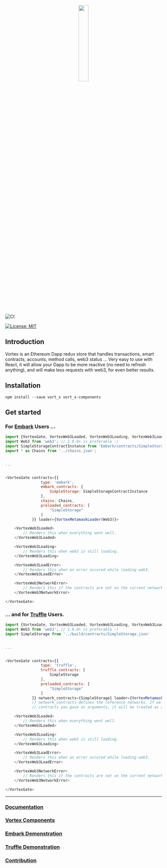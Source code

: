 <!--
  Title: Vortex
  Description: And Ethereum Dapp React and Redux tool taking care of transactions, smart contracts and many more !
  Author: mortimr
  -->
<div align="center" >
<img width="25%" src="https://raw.githubusercontent.com/Horyus/vort_x/master/.assets/vortex.png">
</div>

![CI](https://teamcity.rotaru.fr:2702/app/rest/builds/buildType:VortX_VortXBuild/statusIcon)


[![License: MIT](https://img.shields.io/badge/License-MIT-yellow.svg)](https://opensource.org/licenses/MIT)

## Introduction

Vortex is an Ethereum Dapp redux store that handles transactions, smart contracts, accounts, method calls, web3 status ... Very easy to use with React, it will allow your Dapp to be more reactive (no need to refresh anything), and will make less requests with web3, for even better results.


## Installation

```
npm install --save vort_x vort_x-components
```

## Get started

### For [Embark](https://embark.status.im) Users ...

```js
import {VortexGate, VortexWeb3Loaded, VortexWeb3Loading, VortexWeb3LoadError, VortexWeb3NetworkError, VortexMetamaskLoader} from 'vort_x-components';
import Web3 from 'web3'; // 1.0.0+ is preferable :)
import SimpleStorageContractInstance from 'Embark/contracts/SimpleStorage';
import * as Chains from '../chains.json';


...


<VortexGate contracts={{
                type: 'embark',
                embark_contracts: {
                    SimpleStorage: SimpleStorageContractInstance
                },
                chains: Chains,
                preloaded_contracts: [
                    "SimpleStorage"
                ]
            }} loader={VortexMetamaskLoader(Web3)}>

    <VortexWeb3Loaded>
        // Renders this when everything went well.
    </VortexWeb3Loaded>

    <VortexWeb3Loading>
        // Renders this when web3 is still loading.
    </VortexWeb3Loading>

    <VortexWeb3LoadError>
        // Renders this when an error occured while loading web3.
    </VortexWeb3LoadError>

    <VortexWeb3NetworkError>
        // Renders this if the contracts are not on the current network
    </VortexWeb3NetworkError>

</VortexGate>
```

### ... and for [Truffle](https://embark.status.im) Users.

```js
import {VortexGate, VortexWeb3Loaded, VortexWeb3Loading, VortexWeb3LoadError, VortexWeb3NetworkError, VortexMetamaskLoader} from 'vort_x-components';
import Web3 from 'web3'; // 1.0.0+ is preferable :)
import SimpleStorage from '../build/contracts/SimpleStorage.json'


...


<VortexGate contracts={{
                type: 'truffle',
                truffle_contracts: [
                    SimpleStorage
                ],
                preloaded_contracts: [
                    "SimpleStorage"
                ]
            }} network_contracts={SimpleStorage} loader={VortexMetamaskLoader(Web3)}>
            // network_contracts defines the reference networks. If we are on a network where we can't find the
            // contracts you gave as arguments, it will be treated as a NetworkError.

    <VortexWeb3Loaded>
        // Renders this when everything went well.
    </VortexWeb3Loaded>

    <VortexWeb3Loading>
        // Renders this when web3 is still loading.
    </VortexWeb3Loading>

    <VortexWeb3LoadError>
        // Renders this when an error occured while loading web3.
    </VortexWeb3LoadError>

    <VortexWeb3NetworkError>
        // Renders this if the contracts are not on the current network
    </VortexWeb3NetworkError>

</VortexGate>
```

----

### [Documentation](https://vort-x.readthedocs.io/)

### [Vortex Components](https://github.com/Horyus/vortex-components)

### [Embark Demonstration](https://github.com/Horyus/vortex-demo-embark)

### [Truffle Demonstration](https://github.com/Horyus/vortex-demo)

### [Contribution](./CONTRIBUTING.md)

